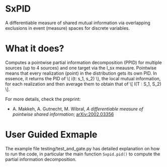 # SxPID
A differentiable measure of shared mutual information via overlapping exclusions in event (measure) spaces for discrete variables.

# What it does?
Computes a pointwise partial information decomposition (PPID) for multiple sources (up to 4 sources) and one target via the I_sx meausre. Pointwise means that every realization (point) in the distribution gets its own PID. In essence, it returns the PID of \\( i(t: s_1, s_2) \\), the local mutual information, for each realization and then average them to obtain that of \\[ I(T : S_1, S_2) \\]. 

For more details, check the preprint:
* A. Makkeh, A. Gutnecht, M. Wibral, *A differentiable measure of pointwise shared information*; [arXiv:2002.03356](https://arxiv.org/abs/2002.03356)


# User Guided Exmaple
The example file testing/test_and_gate.py has detailed explanation on how to run the code, in particular the main function `Sxpid.pid()` to compute the partial information decomposition. 
